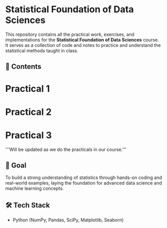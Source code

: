 # Statistical Foundation of Data Sciences  

This repository contains all the practical work, exercises, and implementations for the **Statistical Foundation of Data Sciences** course.  
It serves as a collection of code and notes to practice and understand the statistical methods taught in class.  
## 📌 Contents
# Practical 1
# Practical 2
# Practical 3
'''Will be updated as we do the practicals in our course.'''
## 🎯 Goal
To build a strong understanding of statistics through hands-on coding and real-world examples, laying the foundation for advanced data science and machine learning concepts. 
## 🛠️ Tech Stack
- Python (NumPy, Pandas, SciPy, Matplotlib, Seaborn)  
